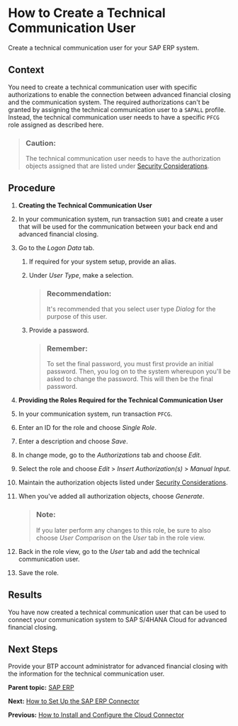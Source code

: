<!-- loiod9e09c7bacf542a1902e858a1d091a0d -->

# How to Create a Technical Communication User

Create a technical communication user for your SAP ERP system.



## Context

You need to create a technical communication user with specific authorizations to enable the connection between advanced financial closing and the communication system. The required authorizations can't be granted by assigning the technical communication user to a `SAPALL` profile. Instead, the technical communication user needs to have a specific `PFCG` role assigned as described here.

> ### Caution:  
> The technical communication user needs to have the authorization objects assigned that are listed under [Security Considerations](https://help.sap.com/products/SAP_ERP_CONNECTOR_FOR_ADVANCED_FINANCIAL_CLOSING/c56f7dab0ed341afad9581be5651184f/c552f0649acd42a7bb8638359ca82897.html?&locale=en-US).



## Procedure

1.  **Creating the Technical Communication User**
2.  In your communication system, run transaction `SU01` and create a user that will be used for the communication between your back end and advanced financial closing.

3.  Go to the *Logon Data* tab.

    1.  If required for your system setup, provide an alias.

    2.  Under *User Type*, make a selection.

        > ### Recommendation:  
        > It's recommended that you select user type *Dialog* for the purpose of this user.

    3.  Provide a password.

        > ### Remember:  
        > To set the final password, you must first provide an initial password. Then, you log on to the system whereupon you'll be asked to change the password. This will then be the final password.


4.  **Providing the Roles Required for the Technical Communication User**
5.  In your communication system, run transaction `PFCG`.

6.  Enter an ID for the role and choose *Single Role*.

7.  Enter a description and choose *Save*.

8.  In change mode, go to the *Authorizations* tab and choose *Edit*.

9.  Select the role and choose *Edit* \> *Insert Authorization\(s\)* \> *Manual Input*.

10. Maintain the authorization objects listed under [Security Considerations](https://help.sap.com/products/SAP_ERP_CONNECTOR_FOR_ADVANCED_FINANCIAL_CLOSING/c56f7dab0ed341afad9581be5651184f/c552f0649acd42a7bb8638359ca82897.html?&locale=en-US).

11. When you've added all authorization objects, choose *Generate*.

    > ### Note:  
    > If you later perform any changes to this role, be sure to also choose *User Comparison* on the *User* tab in the role view.

12. Back in the role view, go to the *User* tab and add the technical communication user.

13. Save the role.




<a name="loiod9e09c7bacf542a1902e858a1d091a0d__result_ktt_rxz_4pb"/>

## Results

You have now created a technical communication user that can be used to connect your communication system to SAP S/4HANA Cloud for advanced financial closing.



<a name="loiod9e09c7bacf542a1902e858a1d091a0d__postreq_n4n_hqz_4pb"/>

## Next Steps

Provide your BTP account administrator for advanced financial closing with the information for the technical communication user.

**Parent topic:** [SAP ERP](sap-erp-7b85121.md "Perform the following steps to connect SAP S/4HANA Cloud for advanced financial closing to your SAP ERP system. Perform the last step only if it applies to your use case.")

**Next:** [How to Set Up the SAP ERP Connector](how-to-set-up-the-sap-erp-connector-b139d1e.md "If you want to connect to SAP ERP, you require the SAP ERP connector for SAP S/4HANA Cloud for advanced financial closing as additional software.")

**Previous:** [How to Install and Configure the Cloud Connector](how-to-install-and-configure-the-cloud-connector-3d19a8a.md "If you want to connect to SAP ERP, you need to install and configure the Cloud Connector as additional software.")

